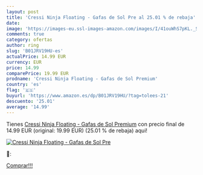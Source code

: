 ```yaml
---
layout: post
title: 'Cressi Ninja Floating - Gafas de Sol Pre al 25.01 % de rebaja'
date: 
image: 'https://images-eu.ssl-images-amazon.com/images/I/41ouWhS7pKL._SL200_.jpg'
comments: true
category: ofertas
author: ring
slug: 'B01JRV19HU-es'
actualPrice: 14.99 EUR
currency: EUR
price: 14.99
comparePrice: 19.99 EUR
prodname: 'Cressi Ninja Floating - Gafas de Sol Premium'
country: 'es'
flag: '🇪🇸'
buyurl: 'https://www.amazon.es/dp/B01JRV19HU/?tag=tolees-21'
descuento: '25.01'
average: '14.99'
---
```


Tienes [Cressi Ninja Floating - Gafas de Sol Premium](https://www.amazon.es/dp/B01JRV19HU/?tag=tolees-21) con precio final de  14.99 EUR (original: 19.99 EUR) (25.01 %  de rebaja) aqui!

[![Cressi Ninja Floating - Gafas de Sol Pre](https://images-eu.ssl-images-amazon.com/images/I/41ouWhS7pKL._SL200_.jpg)](https://www.amazon.es/dp/B01JRV19HU/?tag=tolees-21)

🔎:


[Comprar!!!](https://www.amazon.es/dp/B01JRV19HU/?tag=tolees-21)
